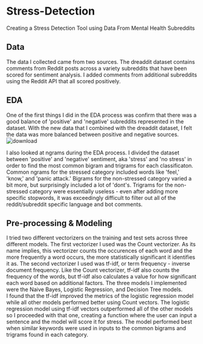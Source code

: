 # Stress-Detection

Creating a Stress Detection Tool using Data From Mental Health Subreddits

## Data
The data I collected came from two sources.  The dreaddit dataset contains comments from Reddit posts across a variety subreddits that have been scored for sentiment analysis.  I added comments from additional subreddits using the Reddit API that all scored positively.

## EDA
One of the first things I did in the EDA process was confirm that there was a good balance of 'positive' and 'negative' subreddits represented in the dataset.  With the new data that I combined with the dreaddit dataset, I felt the data was more balanced between positive and negative sources.
![download](https://user-images.githubusercontent.com/109488204/223739442-698ba7e9-b8f4-436e-b20f-e445f1ed4697.png)

I also looked at ngrams during the EDA process.  I divided the dataset between 'positive' and 'negative' sentiment, aka 'stress' and 'no stress' in order to find the most common bigram and trigrams for each classificaton.  Common ngrams for the stressed category included words like 'feel,' 'know,' and 'panic attack.'  Bigrams for the non-stressed category varied a bit more, but surprisingly included a lot of 'dont's.  Trigrams for the non-stressed category were essentially useless - even after adding more specific stopwords, it was exceedingly difficult to filter out all of the reddit/subreddit specific language and bot comments.

## Pre-processing & Modeling
I tried two different vectorizers on the training and test sets across three different models. The first vectorizer I used was the Count vectorizer. As its name implies, this vectorizer counts the occurences of each word and the more frequently a word occurs, the more statistically significant it identifies it as. The second vectorizer I used was tf-idf, or term frequency - inverse document frequency. Like the Count vectorizer, tf-idf also counts the frequency of the words, but tf-idf also calculates a value for how significant each word based on additional factors. The three models I implemented were the Naive Bayes, Logistic Regression, and Decision Tree models.  
I found that the tf-idf improved the metrics of the logistic regression model while all other models performed better using Count vectors.  The logistic regression model using tf-idf vectors outperformed all of the other models so I proceeded with that one, creating a function where the user can input a sentence and the model will score it for stress.  The model performed best when similar keywords were used in inputs to the common bigrams and trigrams found in each category.
